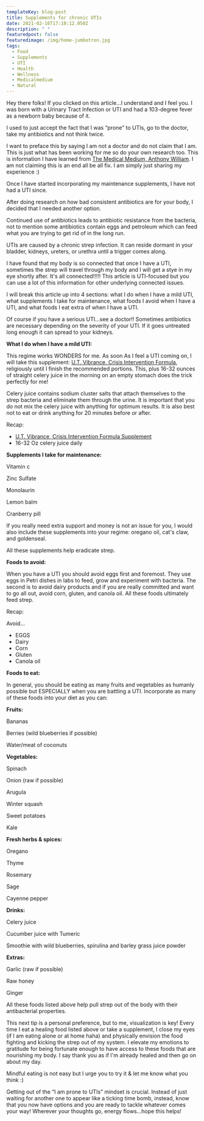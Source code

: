 ```yaml
---
templateKey: blog-post
title: Supplements for chronic UTIs
date: 2021-02-16T17:10:12.050Z
description: " "
featuredpost: false
featuredimage: /img/home-jumbotron.jpg
tags:
  - Food
  - Supplements
  - UTI
  - Health
  - Wellness
  - Medicalmedium
  - Natural
---
```

Hey there folks! If you clicked on this article...I understand and I feel you. I was born with a Urinary Tract Infection or UTI and had a 103-degree fever as a newborn baby because of it. 

I used to just accept the fact that I was “prone” to UTIs, go to the doctor, take my antibiotics and not think twice. 

I want to preface this by saying I am not a doctor and do not claim that I am. This is just what has been working for me so do your own research too. This is information I have learned from [The Medical Medium, Anthony William](https://thehumanitybooks.com/blog/2021-02-16-top-3-influential-books/). I am not claiming this is an end all be all fix. I am simply just sharing my experience :)

Once I have started incorporating my maintenance supplements, I have not had a UTI since. 

After doing research on how bad consistent antibiotics are for your body, I decided that I needed another option.

Continued use of antibiotics leads to antibiotic resistance from the bacteria, not to mention some antibiotics contain eggs and petroleum which can feed what you are trying to get rid of in the long run. 

UTIs are caused by a chronic strep infection. It can reside dormant in your bladder, kidneys, ureters, or urethra until a trigger comes along. 

I have found that my body is so connected that once I have a UTI, sometimes the strep will travel through my body and I will get a stye in my eye shortly after. It's all connected!!!!! This article is UTI-focused but you can use a lot of this information for other underlying connected issues.

I will break this article up into 4 sections: what I do when I have a mild UTI, what supplements I take for maintenance, what foods I avoid when I have a UTI, and what foods I eat extra of when I have a UTI. 

Of course if you have a serious UTI...see a doctor!! Sometimes antibiotics are necessary depending on the severity of your UTI. If it goes untreated long enough it can spread to your kidneys. 

**What I do when I have a mild UTI:**

This regime works WONDERS for me. As soon As I feel a UTI coming on, I will take this supplement: [U.T. Vibrance, Crisis Intervention Formula](https://www.amazon.com/Vibrant-Health-Intervention-D-Mannose-Vegetarian/dp/B00SK66UJG/ref=sr_1_3?crid=2PLHDR30P868D&dchild=1&keywords=uti+crisis+intervention&qid=1613911427&sprefix=UTI+crisis+%2Caps%2C410&sr=8-3), religiously until I finish the recommended portions. This, plus 16-32 ounces of straight celery juice in the morning on an empty stomach does the trick perfectly for me!

Celery juice contains sodium cluster salts that attach themselves to the strep bacteria and eliminate them through the urine. It is important that you do not mix the celery juice with anything for optimum results. It is also best not to eat or drink anything for 20 minutes before or after. 

Recap:

* [U.T. Vibrance, Crisis Intervention Formula Supplement](<[U.T. Vibrance, Crisis Intervention Formula](https://www.amazon.com/Vibrant-Health-Intervention-D-Mannose-Vegetarian/dp/B00SK66UJG/ref=sr_1_3?crid=2PLHDR30P868D&dchild=1&keywords=uti+crisis+intervention&qid=1613911427&sprefix=UTI+crisis+%2Caps%2C410&sr=8-3)>)
* 16-32 Oz celery juice daily

**Supplements I take for maintenance:**

Vitamin c

Zinc Sulfate

Monolaurin

Lemon balm

Cranberry pill

If you really need extra support and money is not an issue for you, I would also include these supplements into your regime: oregano oil, cat's claw, and goldenseal.

All these supplements help eradicate strep.

**Foods to avoid:** 

When you have a UTI you should avoid eggs first and foremost. They use eggs in Petri dishes in labs to feed, grow and experiment with bacteria. The second is to avoid dairy products and if you are really committed and want to go all out, avoid corn, gluten, and canola oil. All these foods ultimately feed strep.

Recap:

Avoid…

* EGGS
* Dairy
* Corn
* Gluten
* Canola oil

**Foods to eat:**

In general, you should be eating as many fruits and vegetables as humanly possible but ESPECIALLY when you are battling a UTI. Incorporate as many of these foods into your diet as you can:

**Fruits:**

Bananas

Berries (wild blueberries if possible)

Water/meat of coconuts

**Vegetables:**

Spinach

Onion (raw if possible)

Arugula

Winter squash

Sweet potatoes

Kale

**Fresh herbs & spices:**

Oregano

Thyme

Rosemary

Sage

Cayenne pepper

**Drinks:**

Celery juice

Cucumber juice with Tumeric

Smoothie with wild blueberries, spirulina and barley grass juice powder

**Extras:**

Garlic (raw if possible)

Raw honey 

Ginger

All these foods listed above help pull strep out of the body with their antibacterial properties. 

This next tip is a personal preference, but to me, visualization is key! Every time I eat a healing food listed above or take a supplement, I close my eyes (if I am eating alone or at home haha) and physically envision the food fighting and kicking the strep out of my system. I elevate my emotions to gratitude for being fortunate enough to have access to these foods that are nourishing my body. I say thank you as if I'm already healed and then go on about my day.

Mindful eating is not easy but I urge you to try it & let me know what you think :)

Getting out of the “I am prone to UTIs” mindset is crucial. Instead of just waiting for another one to appear like a ticking time bomb, instead, know that you now have options and you are ready to tackle whatever comes your way! Wherever your thoughts go, energy flows...hope this helps!